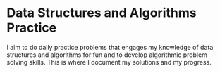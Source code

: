 # Data Structures and Algorithms Practice
I aim to do daily practice problems that engages my knowledge of data structures and algorithms for fun and to develop algorithmic problem solving skills. This is where I document my solutions and my progress.

